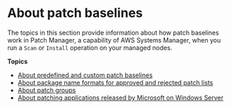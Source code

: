 # About patch baselines<a name="about-patch-baselines"></a>

The topics in this section provide information about how patch baselines work in Patch Manager, a capability of AWS Systems Manager, when you run a `Scan` or `Install` operation on your managed nodes\.

**Topics**
+ [About predefined and custom patch baselines](sysman-patch-baselines.md)
+ [About package name formats for approved and rejected patch lists](patch-manager-approved-rejected-package-name-formats.md)
+ [About patch groups](sysman-patch-patchgroups.md)
+ [About patching applications released by Microsoft on Windows Server](about-windows-app-patching.md)